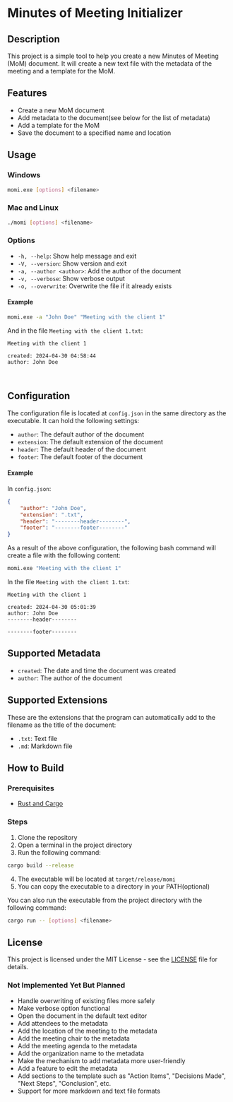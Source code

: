 # Minutes of Meeting Initializer

## Description

This project is a simple tool to help you create a new Minutes of Meeting (MoM) document. 
It will create a new text file with the metadata of the meeting and a template for the MoM.

## Features

- Create a new MoM document
- Add metadata to the document(see below for the list of metadata)
- Add a template for the MoM
- Save the document to a specified name and location

## Usage

### Windows

```bash
momi.exe [options] <filename> 
```

### Mac and Linux

```bash
./momi [options] <filename> 
```

### Options

- `-h, --help`: Show help message and exit
- `-V, --version`: Show version and exit
- `-a, --author <author>`: Add the author of the document
- `-v, --verbose`: Show verbose output
- `-o, --overwrite`: Overwrite the file if it already exists

#### Example

```bash
momi.exe -a "John Doe" "Meeting with the client 1"
```

And in the file `Meeting with the client 1.txt`:
```text
Meeting with the client 1

created: 2024-04-30 04:58:44
author: John Doe



```

## Configuration

The configuration file is located at `config.json` in the same directory as the executable.
It can hold the following settings:

- `author`: The default author of the document
- `extension`: The default extension of the document
- `header`: The default header of the document
- `footer`: The default footer of the document

#### Example

In `config.json`:
```json
{
    "author": "John Doe",
    "extension": ".txt",
    "header": "--------header--------",
    "footer": "--------footer--------"
}
```

As a result of the above configuration, the following bash command will create a file with the following content:

```bash
momi.exe "Meeting with the client 1"
```

In the file `Meeting with the client 1.txt`:
```text
Meeting with the client 1

created: 2024-04-30 05:01:39
author: John Doe
--------header--------

--------footer--------
```

## Supported Metadata

- `created`: The date and time the document was created
- `author`: The author of the document

## Supported Extensions

These are the extensions that the program can automatically add 
to the filename as the title of the document:

- `.txt`: Text file
- `.md`: Markdown file

## How to Build

### Prerequisites

- [Rust and Cargo](https://www.rust-lang.org/tools/install)

### Steps

1. Clone the repository
2. Open a terminal in the project directory
3. Run the following command:

```bash
cargo build --release
```

4. The executable will be located at `target/release/momi`
5. You can copy the executable to a directory in your PATH(optional)
 
You can also run the executable from the project directory with the following command:

```bash
cargo run -- [options] <filename>
```

## License

This project is licensed under the MIT License - see the [LICENSE](LICENSE) file for details.


### Not Implemented Yet But Planned

- Handle overwriting of existing files more safely
- Make verbose option functional
- Open the document in the default text editor
- Add attendees to the metadata
- Add the location of the meeting to the metadata
- Add the meeting chair to the metadata
- Add the meeting agenda to the metadata
- Add the organization name to the metadata
- Make the mechanism to add metadata more user-friendly
- Add a feature to edit the metadata
- Add sections to the template such as "Action Items", "Decisions Made", "Next Steps", "Conclusion", etc.
- Support for more markdown and text file formats
